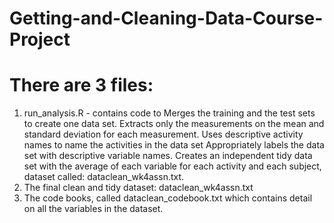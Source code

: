 # Getting-and-Cleaning-Data-Course-Project
# There are 3 files:
1. run_analysis.R - contains code to 
Merges the training and the test sets to create one data set.
Extracts only the measurements on the mean and standard deviation for each measurement.
Uses descriptive activity names to name the activities in the data set
Appropriately labels the data set with descriptive variable names.
Creates an independent tidy data set with the average of each variable for each activity and each subject, dataset called: dataclean_wk4assn.txt.
2. The final clean and tidy dataset: dataclean_wk4assn.txt
3. The code books, called dataclean_codebook.txt which contains detail on all the variables in the dataset.
